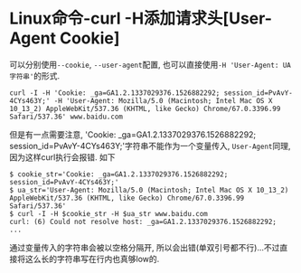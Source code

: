 # Linux命令-curl -H添加请求头[User-Agent Cookie]

可以分别使用`--cookie`, `--user-agent`配置, 也可以直接使用`-H 'User-Agent: UA字符串'`的形式.

```
curl -I -H 'Cookie: _ga=GA1.2.1337029376.1526882292; session_id=PvAvY-4CYs463Y;' -H 'User-Agent: Mozilla/5.0 (Macintosh; Intel Mac OS X 10_13_2) AppleWebKit/537.36 (KHTML, like Gecko) Chrome/67.0.3396.99 Safari/537.36' www.baidu.com
```

但是有一点需要注意, 'Cookie: _ga=GA1.2.1337029376.1526882292; session_id=PvAvY-4CYs463Y;'字符串不能作为一个变量传入, `User-Agent`同理, 因为这样curl执行会报错. 如下

```console
$ cookie_str='Cookie: _ga=GA1.2.1337029376.1526882292; session_id=PvAvY-4CYs463Y;'
$ ua_str='User-Agent: Mozilla/5.0 (Macintosh; Intel Mac OS X 10_13_2) AppleWebKit/537.36 (KHTML, like Gecko) Chrome/67.0.3396.99 Safari/537.36'
$ curl -I -H $cookie_str -H $ua_str www.baidu.com
curl: (6) Could not resolve host: _ga=GA1.2.1337029376.1526882292;
...
```

通过变量传入的字符串会被以空格分隔开, 所以会出错(单双引号都不行)...不过直接将这么长的字符串写在行内也真够low的.
